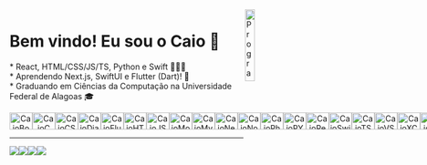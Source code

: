 <img src="https://i.imgur.com/i5Uejlk.png" min-width="18%" max-width="18%" width="18%" align="right" alt="Programador">
<p align="left"> 
  <h1>Bem vindo! Eu sou o Caio 👋</h1>
</p>

<p align="left"> 
* React, HTML/CSS/JS/TS, Python e Swift 🧑🏻‍💻<br>
* Aprendendo Next.js, SwiftUI e Flutter (Dart)! 🌱<br>
* Graduando em Ciências da Computação na Universidade Federal de Alagoas 🎓<br>
</p>

<div style="display: flex" align="center"><br>
  <img align="center" alt="CaioBootstrap" height="30" width="40" src="https://cdn.jsdelivr.net/gh/devicons/devicon/icons/bootstrap/bootstrap-original.svg">
  <img align="center" alt="CaioC" height="30" width="40" src="https://cdn.jsdelivr.net/gh/devicons/devicon/icons/c/c-original.svg">
  <img align="center" alt="CaioCSS" height="30" width="40" src="https://cdn.jsdelivr.net/gh/devicons/devicon/icons/css3/css3-original-wordmark.svg">
  <img align="center" alt="CaioDjango" height="30" width="40" src="https://cdn.jsdelivr.net/gh/devicons/devicon/icons/django/django-plain.svg" />    
  <img align="center" alt="CaioFlutter" height="30" width="40" src="https://cdn.jsdelivr.net/gh/devicons/devicon/icons/flutter/flutter-original.svg" />
  <img align="center" alt="CaioHTML5" height="30" width="40" src="https://cdn.jsdelivr.net/gh/devicons/devicon/icons/html5/html5-original.svg">
  <img align="center" alt="CaioJS" height="30" width="40" src="https://cdn.jsdelivr.net/gh/devicons/devicon/icons/javascript/javascript-original.svg">
  <img align="center" alt="CaioMongo" height="30" width="40" src="https://cdn.jsdelivr.net/gh/devicons/devicon/icons/mongodb/mongodb-original-wordmark.svg">
  <img align="center" alt="CaioMySQL" height="30" width="40" src="https://cdn.jsdelivr.net/gh/devicons/devicon/icons/mysql/mysql-original.svg">
  <img align="center" alt="CaioNext" height="30" width="40" src="https://cdn.jsdelivr.net/gh/devicons/devicon/icons/nextjs/nextjs-original.svg" />
  <img align="center" alt="CaioNode" height="30" width="40" src="https://cdn.jsdelivr.net/gh/devicons/devicon/icons/nodejs/nodejs-original-wordmark.svg">
  <img align="center" alt="CaioPhotoshop" height="30" width="40" src="https://cdn.jsdelivr.net/gh/devicons/devicon/icons/photoshop/photoshop-line.svg">
  <img align="center" alt="CaioPY" height="30" width="40" src="https://cdn.jsdelivr.net/gh/devicons/devicon/icons/python/python-original-wordmark.svg">
  <img align="center" alt="CaioReact" height="30" width="40" src="https://cdn.jsdelivr.net/gh/devicons/devicon/icons/react/react-original-wordmark.svg" />         
  <img align="center" alt="CaioSwift" height="30" width="40" src="https://cdn.jsdelivr.net/gh/devicons/devicon/icons/swift/swift-original.svg">
 <img align="center" alt="CaioTS" height="30" width="40" src="https://cdn.jsdelivr.net/gh/devicons/devicon/icons/typescript/typescript-original.svg" />                                                                                                                             
  <img align="center" alt="CaioVSC" height="30" width="40" src="https://cdn.jsdelivr.net/gh/devicons/devicon/icons/vscode/vscode-original.svg">
  <img align="center" alt="CaioXCode" height="30" width="40" src="https://cdn.jsdelivr.net/gh/devicons/devicon/icons/xcode/xcode-original.svg">
  <img align="center" alt="CaioWindows" height="30" width="40" src="https://cdn.jsdelivr.net/gh/devicons/devicon/icons/windows8/windows8-original.svg">
  </div>

<hr>
<div style="display: flex" align="center">
  <a href="http://caioagralemos.com" target="_blank"><img src="https://img.shields.io/badge/website-000000?style=for-the-badge&logo=About.me&logoColor=white" target="_blank"></a>
  <a href = "mailto:caioagralemos@live.com"><img src="https://img.shields.io/badge/Microsoft_Outlook-0078D4?style=for-the-badge&logo=microsoft-outlook&logoColor=white" target="_blank"></a>
  <a href="https://www.linkedin.com/in/caio-lemos-9aa113218/" target="_blank"><img src="https://img.shields.io/badge/-LinkedIn-%230077B5?style=for-the-badge&logo=linkedin&logoColor=white" target="_blank"></a> 
  <a href="https://instagram.com/caioagralemos" target="_blank"><img src="https://img.shields.io/badge/-Instagram-%23E4405F?style=for-the-badge&logo=instagram&logoColor=white" target="_blank"></a>
</div>
